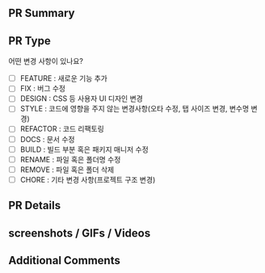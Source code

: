 ## PR Summary
<!-- PR 한 줄 요약 -->

## PR Type
어떤 변경 사항이 있나요?

- [ ] FEATURE : 새로운 기능 추가
- [ ] FIX : 버그 수정
- [ ] DESIGN : CSS 등 사용자 UI 디자인 변경
- [ ] STYLE : 코드에 영향을 주지 않는 변경사항(오타 수정, 탭 사이즈 변경, 변수명 변경)
- [ ] REFACTOR : 코드 리팩토링
- [ ] DOCS : 문서 수정
- [ ] BUILD : 빌드 부분 혹은 패키지 매니저 수정
- [ ] RENAME : 파일 혹은 폴더명 수정
- [ ] REMOVE : 파일 혹은 폴더 삭제
- [ ] CHORE :	기타 변경 사항(프로젝트 구조 변경)

## PR Details
<!-- PR 세부 내용 -->

## screenshots / GIFs / Videos
<!-- PR 스크린샷/GIF/비디오 -->

## Additional Comments
<!-- 코멘트를 적어주세요 -->